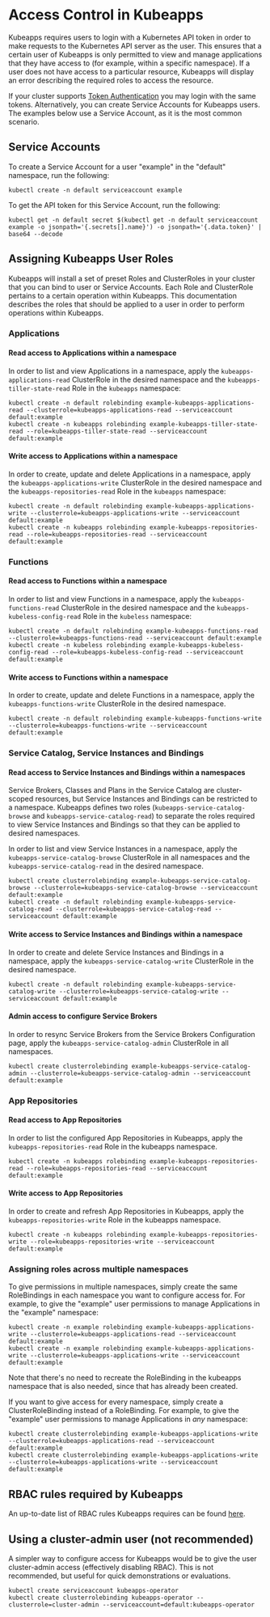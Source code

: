 # Access Control in Kubeapps

Kubeapps requires users to login with a Kubernetes API token in order to make
requests to the Kubernetes API server as the user. This ensures that a certain
user of Kubeapps is only permitted to view and manage applications that they
have access to (for example, within a specific namespace). If a user does not
have access to a particular resource, Kubeapps will display an error describing
the required roles to access the resource.

If your cluster supports [Token
Authentication](https://kubernetes.io/docs/admin/authentication/) you may login
with the same tokens. Alternatively, you can create Service Accounts for
Kubeapps users. The examples below use a Service Account, as it is the most
common scenario.

## Service Accounts

To create a Service Account for a user "example" in the "default" namespace, run
the following:

```
kubectl create -n default serviceaccount example
```

To get the API token for this Service Account, run the following:

```
kubectl get -n default secret $(kubectl get -n default serviceaccount example -o jsonpath='{.secrets[].name}') -o jsonpath='{.data.token}' | base64 --decode
```

## Assigning Kubeapps User Roles

Kubeapps will install a set of preset Roles and ClusterRoles in your cluster
that you can bind to user or Service Accounts. Each Role and ClusterRole
pertains to a certain operation within Kubeapps. This documentation describes
the roles that should be applied to a user in order to perform operations within
Kubeapps.

### Applications

#### Read access to Applications within a namespace

In order to list and view Applications in a namespace, apply the
`kubeapps-applications-read` ClusterRole in the desired namespace and the
`kubeapps-tiller-state-read` Role in the `kubeapps` namespace:

```
kubectl create -n default rolebinding example-kubeapps-applications-read --clusterrole=kubeapps-applications-read --serviceaccount default:example
kubectl create -n kubeapps rolebinding example-kubeapps-tiller-state-read --role=kubeapps-tiller-state-read --serviceaccount default:example
```

#### Write access to Applications within a namespace

In order to create, update and delete Applications in a namespace, apply the
`kubeapps-applications-write` ClusterRole in the desired namespace and the
`kubeapps-repositories-read` Role in the `kubeapps` namespace:

```
kubectl create -n default rolebinding example-kubeapps-applications-write --clusterrole=kubeapps-applications-write --serviceaccount default:example
kubectl create -n kubeapps rolebinding example-kubeapps-repositories-read --role=kubeapps-repositories-read --serviceaccount default:example
```

### Functions

#### Read access to Functions within a namespace

In order to list and view Functions in a namespace, apply the
`kubeapps-functions-read` ClusterRole in the desired namespace and the
`kubeapps-kubeless-config-read` Role in the `kubeless` namespace:

```
kubectl create -n default rolebinding example-kubeapps-functions-read --clusterrole=kubeapps-functions-read --serviceaccount default:example
kubectl create -n kubeless rolebinding example-kubeapps-kubeless-config-read --role=kubeapps-kubeless-config-read --serviceaccount default:example
```

#### Write access to Functions within a namespace

In order to create, update and delete Functions in a namespace, apply the
`kubeapps-functions-write` ClusterRole in the desired namespace.

```
kubectl create -n default rolebinding example-kubeapps-functions-write --clusterrole=kubeapps-functions-write --serviceaccount default:example
```

### Service Catalog, Service Instances and Bindings

#### Read access to Service Instances and Bindings within a namespaces

Service Brokers, Classes and Plans in the Service Catalog are cluster-scoped
resources, but Service Instances and Bindings can be restricted to a namespace.
Kubeapps defines two roles (`kubeapps-service-catalog-browse` and
`kubeapps-service-catalog-read`) to separate the roles required to view Service
Instances and Bindings so that they can be applied to desired namespaces.

In order to list and view Service Instances in a namespace, apply the
`kubeapps-service-catalog-browse` ClusterRole in all namespaces and the
`kubeapps-service-catalog-read` in the desired namespace.

```
kubectl create clusterrolebinding example-kubeapps-service-catalog-browse --clusterrole=kubeapps-service-catalog-browse --serviceaccount default:example
kubectl create -n default rolebinding example-kubeapps-service-catalog-read --clusterrole=kubeapps-service-catalog-read --serviceaccount default:example
```

#### Write access to Service Instances and Bindings within a namespace

In order to create and delete Service Instances and Bindings in a namespace,
apply the `kubeapps-service-catalog-write` ClusterRole in the desired namespace.

```
kubectl create -n default rolebinding example-kubeapps-service-catalog-write --clusterrole=kubeapps-service-catalog-write --serviceaccount default:example
```

#### Admin access to configure Service Brokers

In order to resync Service Brokers from the Service Brokers Configuration page,
apply the `kubeapps-service-catalog-admin` ClusterRole in all namespaces.

```
kubectl create clusterrolebinding example-kubeapps-service-catalog-admin --clusterrole=kubeapps-service-catalog-admin --serviceaccount default:example
```

### App Repositories

#### Read access to App Repositories

In order to list the configured App Repositories in Kubeapps, apply the
`kubeapps-repositories-read` Role in the kubeapps namespace.

```
kubectl create -n kubeapps rolebinding example-kubeapps-repositories-read --role=kubeapps-repositories-read --serviceaccount default:example
```

#### Write access to App Repositories

In order to create and refresh App Repositories in Kubeapps, apply the
`kubeapps-repositories-write` Role in the kubeapps namespace.

```
kubectl create -n kubeapps rolebinding example-kubeapps-repositories-write --role=kubeapps-repositories-write --serviceaccount default:example
```

### Assigning roles across multiple namespaces

To give permissions in multiple namespaces, simply create the same RoleBindings
in each namespace you want to configure access for. For example, to give the
"example" user permissions to manage Applications in the "example" namespace:

```
kubectl create -n example rolebinding example-kubeapps-applications-write --clusterrole=kubeapps-applications-read --serviceaccount default:example
kubectl create -n example rolebinding example-kubeapps-applications-write --clusterrole=kubeapps-applications-write --serviceaccount default:example
```

Note that there's no need to recreate the RoleBinding in the kubeapps namespace
that is also needed, since that has already been created.

If you want to give access for every namespace, simply create a
ClusterRoleBinding instead of a RoleBinding. For example, to give the "example" user permissions to manage Applications in _any_ namespace:

```
kubectl create clusterrolebinding example-kubeapps-applications-write --clusterrole=kubeapps-applications-read --serviceaccount default:example
kubectl create clusterrolebinding example-kubeapps-applications-write --clusterrole=kubeapps-applications-write --serviceaccount default:example
```

## RBAC rules required by Kubeapps

An up-to-date list of RBAC rules Kubeapps requires can be found [here](/manifests/user-roles.jsonnet).

## Using a cluster-admin user (not recommended)

A simpler way to configure access for Kubeapps would be to give the user
cluster-admin access (effectively disabling RBAC). This is not recommended, but
useful for quick demonstrations or evaluations.

```
kubectl create serviceaccount kubeapps-operator
kubectl create clusterrolebinding kubeapps-operator --clusterrole=cluster-admin --serviceaccount=default:kubeapps-operator
```
